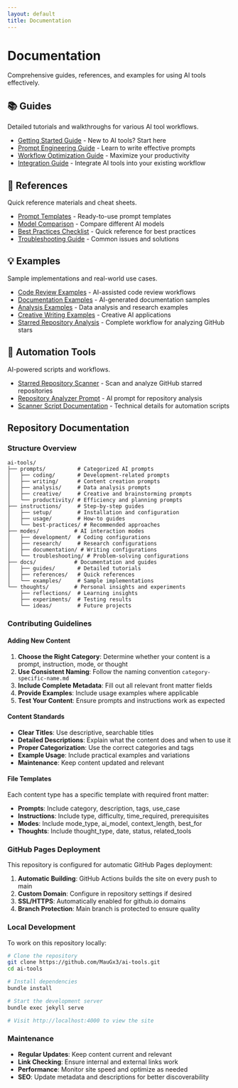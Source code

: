 ```yaml
---
layout: default
title: Documentation
---
```


# Documentation

Comprehensive guides, references, and examples for using AI tools effectively.

## 📚 Guides
Detailed tutorials and walkthroughs for various AI tool workflows.

- [Getting Started Guide](guides/getting-started.md) - New to AI tools? Start here
- [Prompt Engineering Guide](guides/prompt-engineering.md) - Learn to write effective prompts
- [Workflow Optimization Guide](guides/workflow-optimization.md) - Maximize your productivity
- [Integration Guide](guides/integration.md) - Integrate AI tools into your existing workflow

## 📖 References
Quick reference materials and cheat sheets.

- [Prompt Templates](references/prompt-templates.md) - Ready-to-use prompt templates
- [Model Comparison](references/model-comparison.md) - Compare different AI models
- [Best Practices Checklist](references/best-practices.md) - Quick reference for best practices
- [Troubleshooting Guide](references/troubleshooting.md) - Common issues and solutions

## 💡 Examples
Sample implementations and real-world use cases.

- [Code Review Examples](examples/code-review.md) - AI-assisted code review workflows
- [Documentation Examples](examples/documentation.md) - AI-generated documentation samples
- [Analysis Examples](examples/analysis.md) - Data analysis and research examples
- [Creative Writing Examples](examples/creative-writing.md) - Creative AI applications
- [Starred Repository Analysis](../data/example-starred-repos-analysis.md) - Complete workflow for analyzing GitHub stars

## 🤖 Automation Tools
AI-powered scripts and workflows.

- [Starred Repository Scanner](../_instructions/starred-repository-scanner.md) - Scan and analyze GitHub starred repositories
- [Repository Analyzer Prompt](../_prompts/repository-analyzer.md) - AI prompt for repository analysis
- [Scanner Script Documentation](../scripts/README.md) - Technical details for automation scripts

## Repository Documentation

### Structure Overview
```
ai-tools/
├── prompts/          # Categorized AI prompts
│   ├── coding/       # Development-related prompts
│   ├── writing/      # Content creation prompts
│   ├── analysis/     # Data analysis prompts
│   ├── creative/     # Creative and brainstorming prompts
│   └── productivity/ # Efficiency and planning prompts
├── instructions/     # Step-by-step guides
│   ├── setup/        # Installation and configuration
│   ├── usage/        # How-to guides
│   └── best-practices/ # Recommended approaches
├── modes/           # AI interaction modes
│   ├── development/  # Coding configurations
│   ├── research/     # Research configurations
│   ├── documentation/ # Writing configurations
│   └── troubleshooting/ # Problem-solving configurations
├── docs/            # Documentation and guides
│   ├── guides/       # Detailed tutorials
│   ├── references/   # Quick references
│   └── examples/     # Sample implementations
└── thoughts/        # Personal insights and experiments
    ├── reflections/  # Learning insights
    ├── experiments/  # Testing results
    └── ideas/        # Future projects
```

### Contributing Guidelines

#### Adding New Content

1. **Choose the Right Category**: Determine whether your content is a prompt, instruction, mode, or thought
2. **Use Consistent Naming**: Follow the naming convention `category-specific-name.md`
3. **Include Complete Metadata**: Fill out all relevant front matter fields
4. **Provide Examples**: Include usage examples where applicable
5. **Test Your Content**: Ensure prompts and instructions work as expected

#### Content Standards

- **Clear Titles**: Use descriptive, searchable titles
- **Detailed Descriptions**: Explain what the content does and when to use it
- **Proper Categorization**: Use the correct categories and tags
- **Example Usage**: Include practical examples and variations
- **Maintenance**: Keep content updated and relevant

#### File Templates

Each content type has a specific template with required front matter:

- **Prompts**: Include category, description, tags, use_case
- **Instructions**: Include type, difficulty, time_required, prerequisites
- **Modes**: Include mode_type, ai_model, context_length, best_for
- **Thoughts**: Include thought_type, date, status, related_tools

### GitHub Pages Deployment

This repository is configured for automatic GitHub Pages deployment:

1. **Automatic Building**: GitHub Actions builds the site on every push to main
2. **Custom Domain**: Configure in repository settings if desired
3. **SSL/HTTPS**: Automatically enabled for github.io domains
4. **Branch Protection**: Main branch is protected to ensure quality

### Local Development

To work on this repository locally:

```bash
# Clone the repository
git clone https://github.com/MauGx3/ai-tools.git
cd ai-tools

# Install dependencies
bundle install

# Start the development server
bundle exec jekyll serve

# Visit http://localhost:4000 to view the site
```

### Maintenance

- **Regular Updates**: Keep content current and relevant
- **Link Checking**: Ensure internal and external links work
- **Performance**: Monitor site speed and optimize as needed
- **SEO**: Update metadata and descriptions for better discoverability